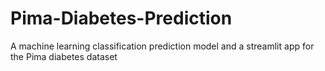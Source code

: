 # Pima-Diabetes-Prediction
A machine learning classification prediction model and a streamlit app for the Pima diabetes dataset
